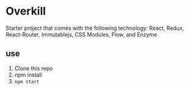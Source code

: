 # Overkill
Starter project that comes with the following technology:
React, Redux, React-Router, Immutablejs, CSS Modules, Flow, and Enzyme

## use
1. Clone this repo
2. npm install
3. ```npm start```
